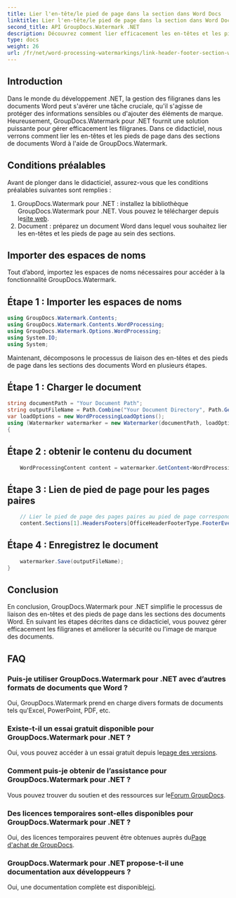 ```yaml
---
title: Lier l'en-tête/le pied de page dans la section dans Word Docs
linktitle: Lier l'en-tête/le pied de page dans la section dans Word Docs
second_title: API GroupDocs.Watermark .NET
description: Découvrez comment lier efficacement les en-têtes et les pieds de page dans les sections de documents Word à l'aide de GroupDocs.Watermark pour .NET. Gestion et sécurité des documents.
type: docs
weight: 26
url: /fr/net/word-processing-watermarkings/link-header-footer-section-word-docs/
---
```

## Introduction
Dans le monde du développement .NET, la gestion des filigranes dans les documents Word peut s'avérer une tâche cruciale, qu'il s'agisse de protéger des informations sensibles ou d'ajouter des éléments de marque. Heureusement, GroupDocs.Watermark pour .NET fournit une solution puissante pour gérer efficacement les filigranes. Dans ce didacticiel, nous verrons comment lier les en-têtes et les pieds de page dans des sections de documents Word à l'aide de GroupDocs.Watermark.
## Conditions préalables
Avant de plonger dans le didacticiel, assurez-vous que les conditions préalables suivantes sont remplies :
1. GroupDocs.Watermark pour .NET : installez la bibliothèque GroupDocs.Watermark pour .NET. Vous pouvez le télécharger depuis le[site web](https://releases.groupdocs.com/Watermark/net/).
2. Document : préparez un document Word dans lequel vous souhaitez lier les en-têtes et les pieds de page au sein des sections.

## Importer des espaces de noms
Tout d’abord, importez les espaces de noms nécessaires pour accéder à la fonctionnalité GroupDocs.Watermark.
## Étape 1 : Importer les espaces de noms
```csharp
using GroupDocs.Watermark.Contents;
using GroupDocs.Watermark.Contents.WordProcessing;
using GroupDocs.Watermark.Options.WordProcessing;
using System.IO;
using System;
```
Maintenant, décomposons le processus de liaison des en-têtes et des pieds de page dans les sections des documents Word en plusieurs étapes.
## Étape 1 : Charger le document
```csharp
string documentPath = "Your Document Path";
string outputFileName = Path.Combine("Your Document Directory", Path.GetFileName(documentPath));
var loadOptions = new WordProcessingLoadOptions();
using (Watermarker watermarker = new Watermarker(documentPath, loadOptions))
{
```
## Étape 2 : obtenir le contenu du document
```csharp
    WordProcessingContent content = watermarker.GetContent<WordProcessingContent>();
```
## Étape 3 : Lien de pied de page pour les pages paires
```csharp
    // Lier le pied de page des pages paires au pied de page correspondant dans la section précédente
    content.Sections[1].HeadersFooters[OfficeHeaderFooterType.FooterEven].IsLinkedToPrevious = true;
```
## Étape 4 : Enregistrez le document
```csharp
    watermarker.Save(outputFileName);
}
```

## Conclusion
En conclusion, GroupDocs.Watermark pour .NET simplifie le processus de liaison des en-têtes et des pieds de page dans les sections des documents Word. En suivant les étapes décrites dans ce didacticiel, vous pouvez gérer efficacement les filigranes et améliorer la sécurité ou l'image de marque des documents.
## FAQ
### Puis-je utiliser GroupDocs.Watermark pour .NET avec d’autres formats de documents que Word ?
Oui, GroupDocs.Watermark prend en charge divers formats de documents tels qu'Excel, PowerPoint, PDF, etc.
### Existe-t-il un essai gratuit disponible pour GroupDocs.Watermark pour .NET ?
Oui, vous pouvez accéder à un essai gratuit depuis le[page des versions](https://releases.groupdocs.com/).
### Comment puis-je obtenir de l’assistance pour GroupDocs.Watermark pour .NET ?
 Vous pouvez trouver du soutien et des ressources sur le[Forum GroupDocs](https://forum.groupdocs.com/c/watermark/19).
### Des licences temporaires sont-elles disponibles pour GroupDocs.Watermark pour .NET ?
 Oui, des licences temporaires peuvent être obtenues auprès du[Page d'achat de GroupDocs](https://purchase.groupdocs.com/temporary-license/).
### GroupDocs.Watermark pour .NET propose-t-il une documentation aux développeurs ?
 Oui, une documentation complète est disponible[ici](https://reference.groupdocs.com/Watermark/net/).